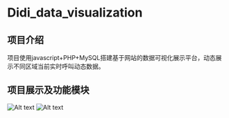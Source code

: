 ﻿# Didi_data_visualization

## 项目介绍
项目使用javascript+PHP+MySQL搭建基于网站的数据可视化展示平台，动态展示不同区域当前实时呼叫动态数据。
## 项目展示及功能模块
![Alt text](https://github.com/hy835047657/Didi_data_visualization/raw/master/s1.png)
![Alt text](https://github.com/hy835047657/Didi_data_visualization/raw/master/s2.png)
